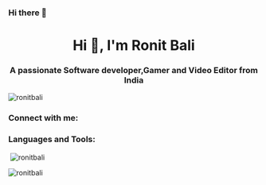 ### Hi there 👋
<h1 align="center">Hi 👋, I'm Ronit Bali</h1>
<h3 align="center">A passionate Software developer,Gamer and Video Editor from India</h3>

<p align="left"> <img src="https://komarev.com/ghpvc/?username=ronitbali&label=Profile%20views&color=0e75b6&style=flat" alt="ronitbali" /> </p>

<h3 align="left">Connect with me:</h3>
<p align="left">
</p>

<h3 align="left">Languages and Tools:</h3>

<p>&nbsp;<img align="center" src="https://github-readme-stats.vercel.app/api?username=ronitbali&show_icons=true&locale=en" alt="ronitbali" /></p>

<p><img align="center" src="https://github-readme-streak-stats.herokuapp.com/?user=ronitbali&" alt="ronitbali" /></p>


<!--
**RonitBali/RonitBali** is a ✨ _special_ ✨ repository because its `README.md` (this file) appears on your GitHub profile.

Here are some ideas to get you started:

- 🔭 I’m currently working on ...
- 🌱 I’m currently learning ...
- 👯 I’m looking to collaborate on ...
- 🤔 I’m looking for help with ...
- 💬 Ask me about ...
- 📫 How to reach me: ...
- 😄 Pronouns: ...
- ⚡ Fun fact: ...
-->
